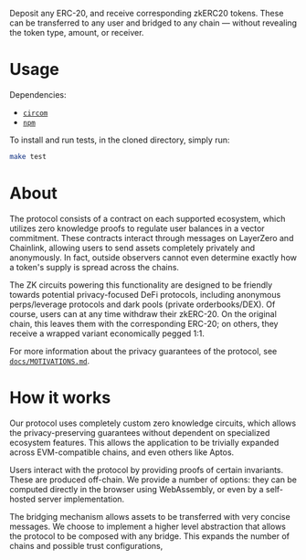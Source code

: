 Deposit any ERC-20, and receive corresponding zkERC20 tokens. These can be transferred to any user and bridged to any chain — without revealing the token type, amount, or receiver.

# Usage

Dependencies:
- [`circom`](https://docs.circom.io/getting-started/installation/)
- [`npm`](https://docs.npmjs.com/downloading-and-installing-node-js-and-npm)

To install and run tests, in the cloned directory, simply run:

```bash
make test
```

# About

The protocol consists of a contract on each supported ecosystem, which utilizes zero knowledge proofs to regulate user balances in a vector commitment. These contracts interact through messages on LayerZero and Chainlink, allowing users to send assets completely privately and anonymously. In fact, outside observers cannot even determine exactly how a token's supply is spread across the chains.

The ZK circuits powering this functionality are designed to be friendly towards potential privacy-focused DeFi protocols, including anonymous perps/leverage protocols and dark pools (private orderbooks/DEX). Of course, users can at any time withdraw their zkERC-20. On the original chain, this leaves them with the corresponding ERC-20; on others, they receive a wrapped variant economically pegged 1:1.

For more information about the privacy guarantees of the protocol, see [`docs/MOTIVATIONS.md`](docs/MOTIVATIONS.md).

# How it works

Our protocol uses completely custom zero knowledge circuits, which allows the privacy-preserving guarantees without dependent on specialized ecosystem features. This allows the application to be trivially expanded across EVM-compatible chains, and even others like Aptos.

Users interact with the protocol by providing proofs of certain invariants. These are produced off-chain. We provide a number of options: they can be computed directly in the browser using WebAssembly, or even by a self-hosted server implementation.

The bridging mechanism allows assets to be transferred with very concise messages. We choose to implement a higher level abstraction that allows the protocol to be composed with any bridge. This expands the number of chains and possible trust configurations,


